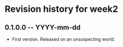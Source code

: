# Revision history for week2

## 0.1.0.0 -- YYYY-mm-dd

* First version. Released on an unsuspecting world.

